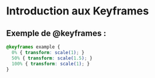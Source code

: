 <div w-full h-full>
    <div>
        <h1 mt--4 pb-4 text-gradient-css font-mono text-2xl>Introduction aux Keyframes</h1>
    </div>
    <div>
        <ListCustom
        listStyle="text-gradient-css"
        title="Définir des Étapes pour les Animations"
        :list="[
            `Les keyframes définissent les étapes intermédiaires d'une animation.`,
            `Utilisées avec la propriété animation pour créer des animations complexes.`,
        ]"
        />
    </div>
    <h2 text-xl px-8 fw-bold text-gradient-css pt-4 pb-1 italic>Exemple de @keyframes :</h2>
    <div>
    <div ml-8>
        <Transform scale="1" w-150>

```css
@keyframes example {
  0% { transform: scale(1); }
  50% { transform: scale(1.5); }
  100% { transform: scale(1); }
}
```
</Transform>
    </div>
    </div>
</div>




